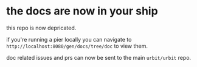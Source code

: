 # the docs are now in your ship

this repo is now depricated. 

if you're running a pier locally you can navigate to `http://localhost:8080/gen/docs/tree/doc` to view them.

doc related issues and prs can now be sent to the main `urbit/urbit` repo.
